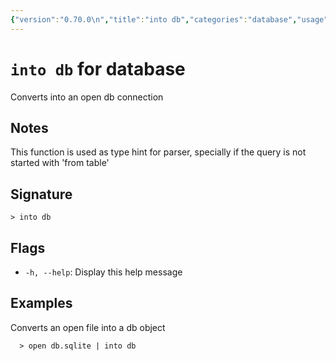 ```yaml
---
{"version":"0.70.0\n","title":"into db","categories":"database","usage":"Converts into an open db connection\n"}
---
```

<!-- THIS FILE IS GENERATED BY update_book_commands.cjs USING NUSHELL'S HELP COMMANDS.
REFRAIN FROM EDITING IT MANUALLY.-->
# <code>into db</code> for database

<div class='command-title'>Converts into an open db connection</div>

## Notes

This function is used as type hint for parser, specially if the query is not started with 'from table'

## Signature

```> into db```

## Flags

 * ```-h, --help```: Display this help message
## Examples

  Converts an open file into a db object
```shell
  > open db.sqlite | into db
```



